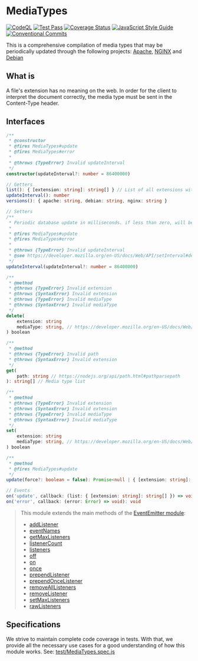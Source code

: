 # MediaTypes
[![CodeQL](https://github.com/JadsonLucena/MediaTypes.js/workflows/CodeQL/badge.svg)](https://github.com/JadsonLucena/MediaTypes.js/actions?workflow=CodeQL)
[![Test Pass](https://github.com/JadsonLucena/MediaTypes.js/workflows/Tests/badge.svg)](https://github.com/JadsonLucena/MediaTypes.js/actions?workflow=Tests)
[![Coverage Status](https://coveralls.io/repos/github/JadsonLucena/MediaTypes.js/badge.svg)](https://coveralls.io/github/JadsonLucena/MediaTypes.js)
[![JavaScript Style Guide](https://img.shields.io/badge/code_style-standard-brightgreen.svg)](https://standardjs.com)
[![Conventional Commits](https://img.shields.io/badge/Conventional%20Commits-1.0.0-%23FE5196?logo=conventionalcommits&logoColor=white)](https://conventionalcommits.org)

This is a comprehensive compilation of media types that may be periodically updated through the following projects: [Apache](https://github.com/apache/httpd/blob/trunk/docs/conf/mime.types), [NGINX](https://github.com/nginx/nginx/blob/master/conf/mime.types) and [Debian](https://salsa.debian.org/debian/media-types/-/blob/master/mime.types)


## What is
A file's extension has no meaning on the web. In order for the client to interpret the document correctly, the media type must be sent in the Content-Type header.


## Interfaces
```typescript
/**
 * @constructor
 * @fires MediaTypes#update
 * @fires MediaTypes#error
 * 
 * @throws {TypeError} Invalid updateInterval
 */
constructor(updateInterval?: number = 86400000)
```

```typescript
// Getters
list(): { [extension: string]: string[] } // List of all extensions with their media types
updateInterval(): number
versions(): { apache: string, debian: string, nginx: string }
```

```typescript
// Setters
/**
 * Periodic database update in milliseconds. if less than zero, will be disabled
 * 
 * @fires MediaTypes#update
 * @fires MediaTypes#error
 * 
 * @throws {TypeError} Invalid updateInterval
 * @see https://developer.mozilla.org/en-US/docs/Web/API/setInterval#delay
 */
updateInterval(updateInterval?: number = 86400000)
```

```typescript
/**
 * @method
 * @throws {TypeError} Invalid extension
 * @throws {SyntaxError} Invalid extension
 * @throws {TypeError} Invalid mediaType
 * @throws {SyntaxError} Invalid mediaType
 */
delete(
    extension: string
    mediaType: string, // https://developer.mozilla.org/en-US/docs/Web/HTTP/Basics_of_HTTP/MIME_types#structure_of_a_mime_type
) boolean

/**
 * @method
 * @throws {TypeError} Invalid path
 * @throws {SyntaxError} Invalid extension
 */
get(
    path: string // https://nodejs.org/api/path.html#pathparsepath
): string[] // Media type list

/**
 * @method
 * @throws {TypeError} Invalid extension
 * @throws {SyntaxError} Invalid extension
 * @throws {TypeError} Invalid mediaType
 * @throws {SyntaxError} Invalid mediaType
 */
set(
    extension: string
    mediaType: string, // https://developer.mozilla.org/en-US/docs/Web/HTTP/Basics_of_HTTP/MIME_types#structure_of_a_mime_type
) boolean

/**
 * @method
 * @fires MediaTypes#update
 */
update(force?: boolean = false): Promise<null | { [extension: string]: string[] }> // List of new inserted media types
```

```typescript
// Events
on('update', callback: (list: { [extension: string]: string[] }) => void): void
on('error', callback: (error: Error) => void): void
```

> This module extends the main methods of the [EventEmitter module](https://nodejs.org/api/events.html#class-eventemitter):
> - [addListener](https://nodejs.org/api/events.html#emitteraddlistenereventname-listener)
> - [eventNames](https://nodejs.org/api/events.html#emittereventnames)
> - [getMaxListeners](https://nodejs.org/api/events.html#emittergetmaxlisteners)
> - [listenerCount](https://nodejs.org/api/events.html#emitterlistenercounteventname-listener)
> - [listeners](https://nodejs.org/api/events.html#emitterlistenerseventname)
> - [off](https://nodejs.org/api/events.html#emitteroffeventname-listener)
> - [on](https://nodejs.org/api/events.html#emitteroneventname-listener)
> - [once](https://nodejs.org/api/events.html#emitteronceeventname-listener)
> - [prependListener](https://nodejs.org/api/events.html#emitterprependlistenereventname-listener)
> - [prependOnceListener](https://nodejs.org/api/events.html#emitterprependoncelistenereventname-listener)
> - [removeAllListeners](https://nodejs.org/api/events.html#emitterremovealllistenerseventname)
> - [removeListener](https://nodejs.org/api/events.html#emitterremovelistenereventname-listener)
> - [setMaxListeners](https://nodejs.org/api/events.html#emittersetmaxlistenersn)
> - [rawListeners](https://nodejs.org/api/events.html#emitterrawlistenerseventname)

## Specifications
We strive to maintain complete code coverage in tests. With that, we provide all the necessary use cases for a good understanding of how this module works. See: [test/MediaTypes.spec.js](https://github.com/JadsonLucena/MediaTypes.js/blob/main/test/MediaTypes.spec.js)